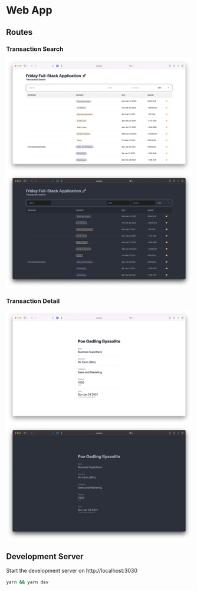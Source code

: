 # Web App

## Routes

### Transaction Search
![search-light](.github/search-light.png)
![search-dark](.github/search-dark.png)

### Transaction Detail
![detail-light](.github/detail-light.png)
![detail-dark](.github/detail-dark.png)

## Development Server

Start the development server on http://localhost:3030

```bash
yarn && yarn dev
```

